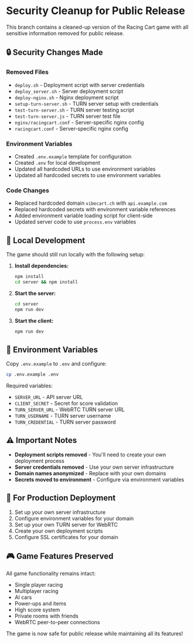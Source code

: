 # Security Cleanup for Public Release

This branch contains a cleaned-up version of the Racing Cart game with all sensitive information removed for public release.

## 🔒 Security Changes Made

### Removed Files
- `deploy.sh` - Deployment script with server credentials
- `deploy_server.sh` - Server deployment script
- `deploy-nginx.sh` - Nginx deployment script  
- `setup-turn-server.sh` - TURN server setup with credentials
- `test-turn-server.sh` - TURN server testing script
- `test-turn-server.js` - TURN server test file
- `nginx/racingcart.conf` - Server-specific nginx config
- `racingcart.conf` - Server-specific nginx config

### Environment Variables
- Created `.env.example` template for configuration
- Created `.env` for local development
- Updated all hardcoded URLs to use environment variables
- Updated all hardcoded secrets to use environment variables

### Code Changes
- Replaced hardcoded domain `vibecart.ch` with `api.example.com`
- Replaced hardcoded secrets with environment variable references
- Added environment variable loading script for client-side
- Updated server code to use `process.env` variables

## 🚀 Local Development

The game should still run locally with the following setup:

1. **Install dependencies:**
   ```bash
   npm install
   cd server && npm install
   ```

2. **Start the server:**
   ```bash
   cd server
   npm run dev
   ```

3. **Start the client:**
   ```bash
   npm run dev
   ```

## 📝 Environment Variables

Copy `.env.example` to `.env` and configure:

```bash
cp .env.example .env
```

Required variables:
- `SERVER_URL` - API server URL
- `CLIENT_SECRET` - Secret for score validation
- `TURN_SERVER_URL` - WebRTC TURN server URL
- `TURN_USERNAME` - TURN server username
- `TURN_CREDENTIAL` - TURN server password

## ⚠️ Important Notes

- **Deployment scripts removed** - You'll need to create your own deployment process
- **Server credentials removed** - Use your own server infrastructure
- **Domain names anonymized** - Replace with your own domains
- **Secrets moved to environment** - Configure via environment variables

## 🔧 For Production Deployment

1. Set up your own server infrastructure
2. Configure environment variables for your domain
3. Set up your own TURN server for WebRTC
4. Create your own deployment scripts
5. Configure SSL certificates for your domain

## 🎮 Game Features Preserved

All game functionality remains intact:
- Single player racing
- Multiplayer racing
- AI cars
- Power-ups and items
- High score system
- Private rooms with friends
- WebRTC peer-to-peer connections

The game is now safe for public release while maintaining all its features!
